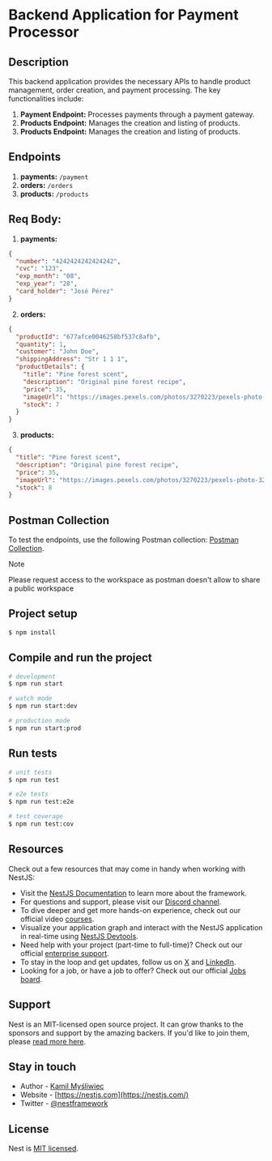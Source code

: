 # Backend Application for Payment Processor

## Description

This backend application provides the necessary APIs to handle product management, order creation, and payment processing. The key functionalities include:

1. **Payment Endpoint:** Processes payments through a payment gateway.
2. **Products Endpoint:** Manages the creation and listing of products.
3. **Products Endpoint:** Manages the creation and listing of products.

## Endpoints

1. **payments:** `/payment`
2. **orders:** `/orders`
3. **products:** `/products`

## Req Body:

1. **payments:**

```json
{
  "number": "4242424242424242",
  "cvc": "123",
  "exp_month": "08",
  "exp_year": "28",
  "card_holder": "José Pérez"
}
```

2. **orders:**

```json
{
  "productId": "677afce0046258bf537c8afb",
  "quantity": 1,
  "customer": "John Doe",
  "shippingAddress": "Str 1 1 1",
  "productDetails": {
    "title": "Pine forest scent",
    "description": "Original pine forest recipe",
    "price": 35,
    "imageUrl": "https://images.pexels.com/photos/3270223/pexels-photo-3270223.jpeg?auto=compress&cs=tinysrgb&w=1260&h=750&dpr=2",
    "stock": 7
  }
}
```

3. **products:**

```json
{
  "title": "Pine forest scent",
  "description": "Original pine forest recipe",
  "price": 35,
  "imageUrl": "https://images.pexels.com/photos/3270223/pexels-photo-3270223.jpeg?auto=compress&cs=tinysrgb&w=1260&h=750&dpr=2",
  "stock": 8
}
```

## Postman Collection

To test the endpoints, use the following Postman collection: [Postman Collection]("https://web.postman.co/workspace/My-Workspace~f02922e6-eb5d-4363-819f-46a926e65dbe/collection/40794067-367a6fce-62c8-482f-beff-0df4f252c04c?share=true&origin=tab-menu").

> [!NOTE]
> Please request access to the workspace as postman doesn't allow to share a public workspace

## Project setup

```bash
$ npm install
```

## Compile and run the project

```bash
# development
$ npm run start

# watch mode
$ npm run start:dev

# production mode
$ npm run start:prod
```

## Run tests

```bash
# unit tests
$ npm run test

# e2e tests
$ npm run test:e2e

# test coverage
$ npm run test:cov
```

## Resources

Check out a few resources that may come in handy when working with NestJS:

- Visit the [NestJS Documentation](https://docs.nestjs.com) to learn more about the framework.
- For questions and support, please visit our [Discord channel](https://discord.gg/G7Qnnhy).
- To dive deeper and get more hands-on experience, check out our official video [courses](https://courses.nestjs.com/).
- Visualize your application graph and interact with the NestJS application in real-time using [NestJS Devtools](https://devtools.nestjs.com).
- Need help with your project (part-time to full-time)? Check out our official [enterprise support](https://enterprise.nestjs.com).
- To stay in the loop and get updates, follow us on [X](https://x.com/nestframework) and [LinkedIn](https://linkedin.com/company/nestjs).
- Looking for a job, or have a job to offer? Check out our official [Jobs board](https://jobs.nestjs.com).

## Support

Nest is an MIT-licensed open source project. It can grow thanks to the sponsors and support by the amazing backers. If you'd like to join them, please [read more here](https://docs.nestjs.com/support).

## Stay in touch

- Author - [Kamil Myśliwiec](https://twitter.com/kammysliwiec)
- Website - [https://nestjs.com](https://nestjs.com/)
- Twitter - [@nestframework](https://twitter.com/nestframework)

## License

Nest is [MIT licensed](https://github.com/nestjs/nest/blob/master/LICENSE).
